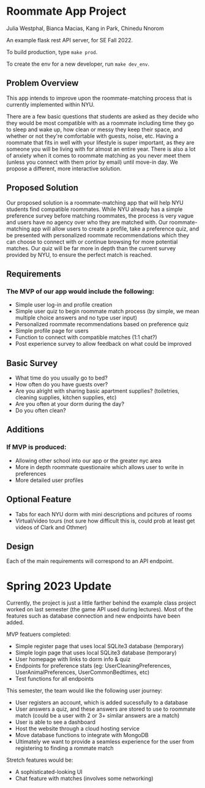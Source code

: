 # Roommate App Project
Julia Westphal, Bianca Macias, Kang in Park, Chinedu Nnorom


An example flask rest API server, for SE Fall 2022.

To build production, type `make prod`.

To create the env for a new developer, run `make dev_env`.


## Problem Overview
This app intends to improve upon the roommate-matching process that is currently implemented within NYU. 

There are a few basic questions that students are asked as they decide who they would be most compatible with as a roommate including time they go to sleep and wake up, how clean or messy they keep their space, and whether or not they're comfortable with guests, noise, etc. Having a roommate that fits in well with your lifestyle is super important, as they are someone you will be living with for almost an entire year. There is also a lot of anxiety when it comes to roommate matching as you never meet them (unless you connect with them prior by email) until move-in day. We propose a different, more interactive solution.


## Proposed Solution
Our proposed solution is a roommate-matching app that will help NYU students find compatible roommates. While NYU already has a simple preference survey before matching roommates, the process is very vague and users have no agency over who they are matched with. Our roommate-matching app will allow users to create a profile, take a preference quiz, and be presented with personalized roommate recommendations which they can choose to connect with or continue browsing for more potential matches. Our quiz will be far more in depth than the current survey provided by NYU, to ensure the perfect match is reached. 


## Requirements
### The MVP of our app would include the following:

* Simple user log-in and profile creation
* Simple user quiz to begin roommate match process (by simple, we mean multiple choice answers and no type user input)
* Personalized roommate recommendations based on preference quiz
* Simple profile page for users
* Function to connect with compatible matches (1:1 chat?)
* Post experience survey to allow feedback on what could be improved

## Basic Survey
* What time do you usually go to bed?
* How often do you have guests over?
* Are you alright with sharing basic apartment supplies? (toiletries, cleaning supplies, kitchen supplies, etc)
* Are you often at your dorm during the day?
* Do you often clean?

## Additions 
### If MVP is produced:
* Allowing other school into our app or the greater nyc area
* More in depth roommate questionaire which allows user to write in preferences
*  More detailed user profiles

## Optional Feature
* Tabs for each NYU dorm with mini descriptions and pcitures of rooms
* Virtual/video tours (not sure how difficult this is, could prob at least get videos of Clark and Othmer)



## Design
Each of the main requirements will correspond to an API endpoint.


# Spring 2023 Update
Currently, the project is just a little farther behind the example class project worked on last semester (the game API used during lectures). Most of the features such as database connection and new endpoints have been added.

MVP featuers completed:
* Simple register page that uses local SQLite3 database (temporary)
* Simple login page that uses local SQLite3 database (temporary)
* User homepage with links to dorm info & quiz
* Endpoints for preference stats (eg: UserCleaningPreferences, UserAnimalPreferences, UserCommonBedtimes, etc)
* Test functions for all endpoints

This semester, the team would like the following user journey:
* User registers an account, which is added sucessfully to a database
* User answers a quiz, and these answers are stored to use to roommate match (could be a user with 2 or 3+ similar answers are a match)
* User is able to see a dashboard
* Host the website through a cloud hosting service
* Move database functions to integrate with MongoDB
* Ultimately we want to provide a seamless experience for the user from registering to finding a rommate match

Stretch features would be:
* A sophisticated-looking UI
* Chat feature with matches (involves some networking)
